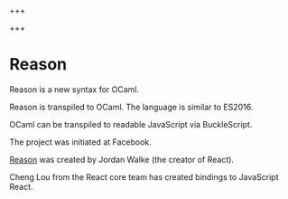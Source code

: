 
+++

+++
# Reason

Reason is a new syntax for OCaml.

Reason is transpiled to OCaml. The language is similar to ES2016.

OCaml can be transpiled to readable JavaScript via BuckleScript.

The project was initiated at Facebook.

[Reason](https://reasonml.github.io/) was created by Jordan Walke (the creator of React).

Cheng Lou from the React core team has created bindings to JavaScript React.

